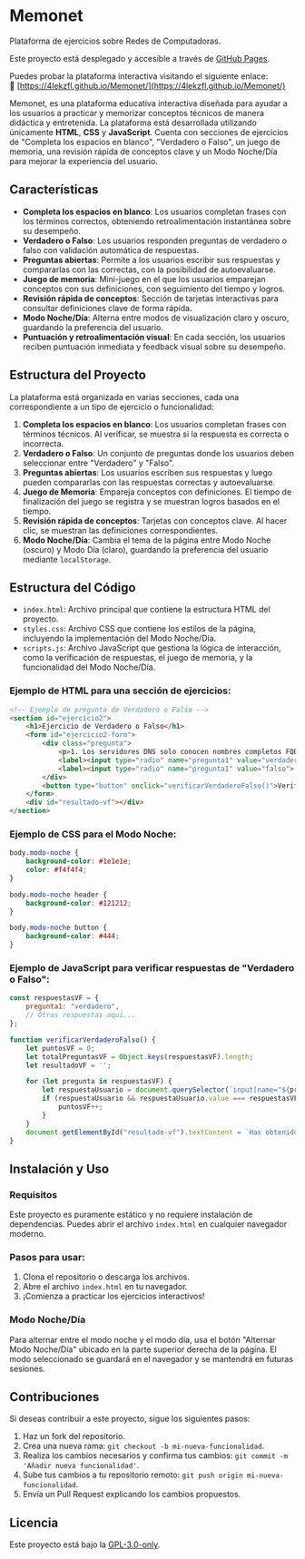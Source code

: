 # Memonet
Plataforma de ejercicios sobre Redes de Computadoras.

Este proyecto está desplegado y accesible a través de [GitHub Pages](https://4lekzfl.github.io/Memonet/). 

Puedes probar la plataforma interactiva visitando el siguiente enlace:  
🔗 [https://4lekzfl.github.io/Memonet/](https://4lekzfl.github.io/Memonet/)

Memonet, es una plataforma educativa interactiva diseñada para ayudar a los usuarios a practicar y memorizar conceptos técnicos de manera didáctica y entretenida. La plataforma está desarrollada utilizando únicamente **HTML**, **CSS** y **JavaScript**. Cuenta con secciones de ejercicios de "Completa los espacios en blanco", "Verdadero o Falso", un juego de memoria, una revisión rápida de conceptos clave y un Modo Noche/Día para mejorar la experiencia del usuario.

## Características

- **Completa los espacios en blanco**: Los usuarios completan frases con los términos correctos, obteniendo retroalimentación instantánea sobre su desempeño.
- **Verdadero o Falso**: Los usuarios responden preguntas de verdadero o falso con validación automática de respuestas.
- **Preguntas abiertas**: Permite a los usuarios escribir sus respuestas y compararlas con las correctas, con la posibilidad de autoevaluarse.
- **Juego de memoria**: Mini-juego en el que los usuarios emparejan conceptos con sus definiciones, con seguimiento del tiempo y logros.
- **Revisión rápida de conceptos**: Sección de tarjetas interactivas para consultar definiciones clave de forma rápida.
- **Modo Noche/Día**: Alterna entre modos de visualización claro y oscuro, guardando la preferencia del usuario.
- **Puntuación y retroalimentación visual**: En cada sección, los usuarios reciben puntuación inmediata y feedback visual sobre su desempeño.

## Estructura del Proyecto

La plataforma está organizada en varias secciones, cada una correspondiente a un tipo de ejercicio o funcionalidad:

1. **Completa los espacios en blanco**: Los usuarios completan frases con términos técnicos. Al verificar, se muestra si la respuesta es correcta o incorrecta.
2. **Verdadero o Falso**: Un conjunto de preguntas donde los usuarios deben seleccionar entre "Verdadero" y "Falso".
3. **Preguntas abiertas**: Los usuarios escriben sus respuestas y luego pueden compararlas con las respuestas correctas y autoevaluarse.
4. **Juego de Memoria**: Empareja conceptos con definiciones. El tiempo de finalización del juego se registra y se muestran logros basados en el tiempo.
5. **Revisión rápida de conceptos**: Tarjetas con conceptos clave. Al hacer clic, se muestran las definiciones correspondientes.
6. **Modo Noche/Día**: Cambia el tema de la página entre Modo Noche (oscuro) y Modo Día (claro), guardando la preferencia del usuario mediante `localStorage`.

## Estructura del Código

- `index.html`: Archivo principal que contiene la estructura HTML del proyecto.
- `styles.css`: Archivo CSS que contiene los estilos de la página, incluyendo la implementación del Modo Noche/Día.
- `scripts.js`: Archivo JavaScript que gestiona la lógica de interacción, como la verificación de respuestas, el juego de memoria, y la funcionalidad del Modo Noche/Día.

### Ejemplo de HTML para una sección de ejercicios:

```html
<!-- Ejemplo de pregunta de Verdadero o Falso -->
<section id="ejercicio2">
    <h1>Ejercicio de Verdadero o Falso</h1>
    <form id="ejercicio2-form">
        <div class="pregunta">
            <p>1. Los servidores DNS solo conocen nombres completos FQDNs.</p>
            <label><input type="radio" name="pregunta1" value="verdadero"> Verdadero</label>
            <label><input type="radio" name="pregunta1" value="falso"> Falso</label>
        </div>
        <button type="button" onclick="verificarVerdaderoFalso()">Verificar Respuestas</button>
    </form>
    <div id="resultado-vf"></div>
</section>
```

### Ejemplo de CSS para el Modo Noche:

```css
body.modo-noche {
    background-color: #1e1e1e;
    color: #f4f4f4;
}

body.modo-noche header {
    background-color: #121212;
}

body.modo-noche button {
    background-color: #444;
}
```

### Ejemplo de JavaScript para verificar respuestas de "Verdadero o Falso":

```javascript
const respuestasVF = {
    pregunta1: "verdadero",
    // Otras respuestas aquí...
};

function verificarVerdaderoFalso() {
    let puntosVF = 0;
    let totalPreguntasVF = Object.keys(respuestasVF).length;
    let resultadoVF = '';

    for (let pregunta in respuestasVF) {
        let respuestaUsuario = document.querySelector(`input[name="${pregunta}"]:checked`);
        if (respuestaUsuario && respuestaUsuario.value === respuestasVF[pregunta]) {
            puntosVF++;
        }
    }
    document.getElementById("resultado-vf").textContent = `Has obtenido ${puntosVF} de ${totalPreguntasVF} puntos.`;
}
```

## Instalación y Uso

### Requisitos
Este proyecto es puramente estático y no requiere instalación de dependencias. Puedes abrir el archivo `index.html` en cualquier navegador moderno.

### Pasos para usar:

1. Clona el repositorio o descarga los archivos.
2. Abre el archivo `index.html` en tu navegador.
3. ¡Comienza a practicar los ejercicios interactivos!

### Modo Noche/Día

Para alternar entre el modo noche y el modo día, usa el botón "Alternar Modo Noche/Día" ubicado en la parte superior derecha de la página. El modo seleccionado se guardará en el navegador y se mantendrá en futuras sesiones.

## Contribuciones

Si deseas contribuir a este proyecto, sigue los siguientes pasos:

1. Haz un fork del repositorio.
2. Crea una nueva rama: `git checkout -b mi-nueva-funcionalidad`.
3. Realiza los cambios necesarios y confirma tus cambios: `git commit -m 'Añadir nueva funcionalidad'`.
4. Sube tus cambios a tu repositorio remoto: `git push origin mi-nueva-funcionalidad`.
5. Envía un Pull Request explicando los cambios propuestos.

## Licencia

Este proyecto está bajo la [GPL-3.0-only](https://opensource.org/license/gpl-3-0).

